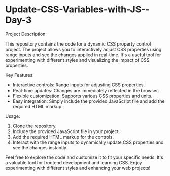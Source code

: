 # Update-CSS-Variables-with-JS--Day-3

Project Description:

This repository contains the code for a dynamic CSS property control project. The project allows you to interactively adjust CSS properties using range inputs and see the changes applied in real-time. It's a useful tool for experimenting with different styles and visualizing the impact of CSS properties.

Key Features:
- Interactive controls: Range inputs for adjusting CSS properties.
- Real-time updates: Changes are immediately reflected in the browser.
- Flexible customization: Supports various CSS properties and units.
- Easy integration: Simply include the provided JavaScript file and add the required HTML markup.

Usage:
1. Clone the repository.
2. Include the provided JavaScript file in your project.
3. Add the required HTML markup for the controls.
4. Interact with the range inputs to dynamically update CSS properties and see the changes instantly.

Feel free to explore the code and customize it to fit your specific needs. It's a valuable tool for frontend development and learning CSS. Enjoy experimenting with different styles and enhancing your web projects!
